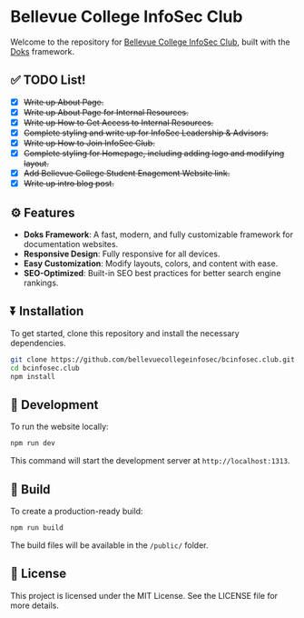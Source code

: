 # Bellevue College InfoSec Club

Welcome to the repository for [Bellevue College InfoSec Club](https://bcinfosec.club), built with the [Doks](https://getdoks.org/) framework.

## ✅ TODO List!

- [x] ~~Write up About Page.~~
- [x] ~~Write up About Page for Internal Resources.~~
- [x] ~~Write up How to Get Access to Internal Resources.~~
- [x] ~~Complete styling and write up for InfoSec Leadership & Advisors.~~
- [x] ~~Write up How to Join InfoSec Club.~~
- [x] ~~Complete styling for Homepage, including adding logo and modifying layout.~~
- [x] ~~Add Bellevue College Student Enagement Website link.~~
- [x] ~~Write up intro blog post.~~

## ⚙ Features

- **Doks Framework**: A fast, modern, and fully customizable framework for documentation websites.
- **Responsive Design**: Fully responsive for all devices.
- **Easy Customization**: Modify layouts, colors, and content with ease.
- **SEO-Optimized**: Built-in SEO best practices for better search engine rankings.

## ⏬ Installation

To get started, clone this repository and install the necessary dependencies.

```bash
git clone https://github.com/bellevuecollegeinfosec/bcinfosec.club.git
cd bcinfosec.club
npm install
```
## 🎨 Development

To run the website locally:

```bash
npm run dev
```
This command will start the development server at `http://localhost:1313`.

## 🔨 Build

To create a production-ready build:

```bash
npm run build
```

The build files will be available in the `/public/` folder.

## 📜 License

This project is licensed under the MIT License. See the LICENSE file for more details.
